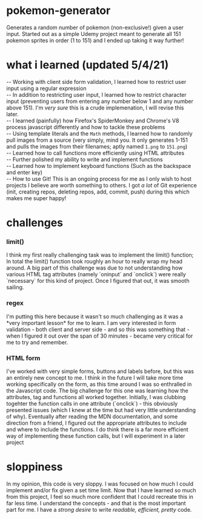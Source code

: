 # pokemon-generator
Generates a random number of pokemon (non-exclusive!) given a user input.
Started out as a simple Udemy project meant to generate all 151 pokemon sprites in order (1 to 151) and I ended up taking it way further!

# what i learned (updated 5/4/21)
-- Working with client side form validation, I learned how to restrict user input using a regular expression <br>
-- In addition to restricting user input, I learned how to restrict character input (preventing users from entering any number below 1 and any number above 151). I'm *very sure* this is a crude implemenation, I will revise this later. <br>
-- I learned (painfully) how Firefox's SpiderMonkey and Chrome's V8 process javascript differently and how to tackle these problems <br>
-- Using template literals and the `Math` methods, I learned how to randomly pull images from a source (very simply, mind you. It only generates 1-151 and pulls the images from their filenames; aptly named `1.png` to `151.png`) <br>
-- Learned how to call functions more efficiently using HTML attributes <br>
-- Further polished my ability to write and implement functions <br>
-- Learned how to implement keyboard functions (Such as the backspace and enter key) <br>
-- How to use Git! This is an ongoing process for me as I only wish to host projects I believe are worth something to others. I got *a lot* of Git experience (init, creating repos, deleting repos, add, commit, push) during this which makes me super happy! <br>

# challenges
<h3>limit()</h3>
I think my first really challenging task was to implement the limit() function; In total the limit() function took roughly an hour to really wrap my head around.  
A big part of this challenge was due to not understanding how various HTML tag attributes (namely `oninput` and `onclick`) were really `necessary` for this kind of project. Once I figured that out, it was smooth sailing.

<h3>regex</h3>
I'm putting this here because it wasn't so much challenging as it was a *very important lesson* for me to learn. 
I am very interested in form validation - both client and server side - and so this was something that - when I figured it out over the span of 30 minutes - became very critical for me to try and remember. 

<h3>HTML form</h3>
    I've worked with very simple forms, buttons and labels before, but this was an entirely new concept to me. I think in the future I will take more time working specifically on the form, as this time around I was so enthralled in the Javascript code. 
The big challenge for this one was learning how the attributes, tag and functions all worked together. Initially, I was clubbing togehter the function calls in one attribute (`onclick`) - this obviously presented issues (which I knew at the time but had very little understanding of why).
Eventually after reading the MDN documentation, and some direction from a friend, I figured out the appropriate attributes to include and where to include the functions. I do think there is a far more efficient way of implementing these function calls, but I will experiment in a later project

# sloppiness
In my opinion, this code is very sloppy. I was focused on how much I could implement and/or fix given a set time limit. Now that I have learned so much from this project, I feel so much more confident that I could recreate this in far less time. I understand the concepts - and that is the most important part for me. I have a *strong desire* to write *readable, efficient, pretty* code.
  
